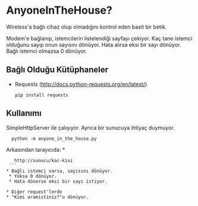 AnyoneInTheHouse?
================

Wireless'a bağlı cihaz olup olmadığını kontrol eden basit bir betik.

Modem'e bağlanıp, istemcilerin listelendiği sayfayı çekiyor. Kaç tane istemci olduğunu sayıp onun sayısını dönüyor. Hata alırsa eksi bir sayı dönüyor. Bağlı istemci olmazsa 0 dönüyor. 

Bağlı Olduğu Kütüphaneler
--------------------------
* Requests (http://docs.python-requests.org/en/latest/)
   
   ```
   pip install requests
   ```
   
Kullanımı
--------------------------
 SimpleHttpServer ile çalışıyor. Ayrıca bir sunucuya ihtiyaç duymuyor.
  
      python -m anyone_in_the_house.py
      
 
Arkasından tarayıcıda: 
 * 
   ```
      http://sunucu/kac-kisi
    ```
   * Bağlı istemci varsa, sayısını dönüyor.
 	* Yoksa 0 dönüyor.
 	* Hata dönerse eksi bir sayı istiyor.

 * Diğer request'lerde 
   * "Kimi aramistiniz?"u dönüyor.
  
 
 
   
 
 

 


